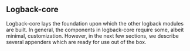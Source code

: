 ## Logback-core

Logback-core lays the foundation upon which the other logback modules are built. In general, the components in logback-core require some, albeit minimal, customization. However, in the next few sections, we describe several appenders which are ready for use out of the box.
